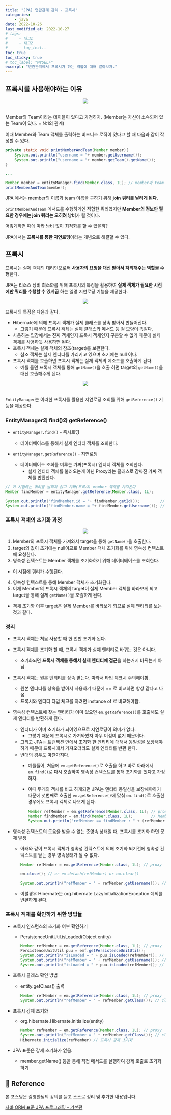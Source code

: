 ```yaml
---
title: "JPA) 연관관계 관리 - 프록시"
categories: 
    - java
date: 2022-10-26
last_modified_at: 2022-10-27
# tags:
#     - 태그1
#     - 태그2
#     - tag_test..
toc: true
toc_sticky: true
# toc_label: "MYSELF"
excerpt: "연관관계에서 프록시가 하는 역할에 대해 알아보자."
---
```


## 프록시를 사용해야하는 이유

<center><img src="https://user-images.githubusercontent.com/36228833/198076062-13069e79-a6d5-4114-abb6-13c43f246e1f.png"></center><br/>

Member와 Team이라는 테이블이 있다고 가정하자. (Member는 자신이 소속되어 있는 Team이 있다. = N:1의 관계)

이때 Member와 Team 객체를 출력하는 비즈니스 로직이 있다고 할 때 다음과 같이 작성할 수 있다.

```java
private static void printMemberAndTeam(Member member){
    System.out.println("username = "+ member.getUsername());
    System.out.println("username = "+ member.getTeam().getName());
}

...

Member member = entityManager.find(Member.class, 1L); // member와 team 조회 join 쿼리 수행
printMemberAndTeam(member);
```

JPA 에서는 member의 이름과 team 이름을 구하기 위해 **join 쿼리를 날리게 된다.**

`printMemberAndTeam` 메서드를 수행하기엔 적합한 쿼리였지만 **Member의 정보만 필요한 경우에는 join 쿼리는 오히려 낭비**가 될 것이다.

어떻게하면 때에 따라 낭비 없이 최적화를 할 수 있을까?

JPA에서는 **프록시를 통한 지연로딩**이라는 개념으로 해결할 수 있다.

## 프록시

프록시는 실제 객체의 대리인으로써 **사용자의 요청을 대신 받아서 처리해주는 역할을 수행**한다. 

JPA는 리소스 낭비 최소화를 위해 프록시의 특징을 활용하여 **실제 객체가 필요한 시점에만 쿼리를 수행할 수 있게끔** 하는 일명 지연로딩 기능을 제공한다.

<center><img src="https://user-images.githubusercontent.com/36228833/198076294-167f710c-2992-4e06-a1f0-a630c31c45e1.png"></center>

프록시의 특징은 다음과 같다.

- Hibernate에 의해 프록시 객체가 실제 클래스를 상속 받아서 만들어진다.
  - 그렇기 때문에 프록시 객체는 실제 클래스와 메서드 등 겉 모양이 똑같다.
- 사용하는 입장에서는 진짜 객체인지 프록시 객체인지 구분할 수 없기 때문에 실제 객체를 사용하듯 사용하면 된다.
- 프록시 객체는 실제 객체의 참조(target)를 보관한다.
  - 참조 객체는 실제 엔티티를 가리키고 있으며 초기에는 null 이다.
- 프록시 객체를 호출하면 프록시 객체는 실제 객체의 메소드를 호출하게 된다.
  - 예를 들면 프록시 객체를 통해 `getName()`을 호출 하면 target의 `getName()`을 대신 호출해주게 된다.

<center><img src="https://user-images.githubusercontent.com/36228833/198076398-bff2b927-c21a-421c-8206-d555c8d6b586.png"></center>
<br/>

`EntityManager`는 이러한 프록시를 활용한 지연로딩 조회를 위해 `getReference()` 기능을 제공한다.

### EntityManager의 find()와 getReference()
- `entityManager.find()` - 즉시로딩
  - 데이터베이스를 통해서 실제 엔티티 객체를 조회한다.

- `entityManager.getReference()` - 지연로딩
  - 데이터베이스 조회를 미루는 가짜(프록시) 엔티티 객체를 조회한다.
    - 실제 엔티티 객체를 불러오는게 아닌 Proxy라는 클래스로 감싸진 가짜 객체를 반환한다.<br/>

```java
// 이 시점에는 쿼리를 날리지 않고 가짜(프록시) member 객체를 가져온다
Member findMember = entityManager.getReference(Member.class, 1L);

System.out.println("findMember.id = "+ findMember.getId());         // getId() 값은 이미 알고 있으므로 쿼리가 수행되지 않는다.
System.out.println("findMember.name = "+ findMember.getUsername()); // member의 username은 데이터베이스에서 가져와야 하므로 해당 시점에 쿼리를 수행하여 값을 가져온다.
```

### 프록시 객체의 초기화 과정
<center><img src="https://user-images.githubusercontent.com/36228833/198076541-e1f5dc79-32ee-4258-9b47-5002ac0bc850.png"></center>

1. Member의 프록시 객체를 가져와서 target을 통해 `getName()`을 호출한다.
2. target의 값이 초기에는 null이므로 Member 객체 초기화를 위해 영속성 컨텍스트에 요청한다.
3. 영속성 컨텍스트는 Member 객체를 초기화하기 위해 데이터베이스를 조회한다.
  - 이 시점에 쿼리가 수행된다.
4. 영속성 컨텍스트를 통해 Member 객체가 초기화된다.
5. 이제 Member의 프록시 객체의 target이 실제 Member 객체를 바라보게 되고 target을 통해 실제 `getName()`을 호출하게 된다.
  - 객체 초기화 이후 target은 실제 Member를 바라보게 되므로 실제 엔티티를 보는것과 같다.

### 정리
- 프록시 객체는 처음 사용할 때 한 번만 초기화 된다.<br/>

- 프록시 객체를 초기화 할 때, 프록시 객체가 실제 엔티티로 바뀌는 것은 아니다.
  - 초기화되면 **프록시 객체를 통해서 실제 엔티티에 접근**을 하는거지 바뀌는게 아님.<br/>

- 프록시 객체는 원본 엔티티를 상속 받는다. 따라서 타입 체크시 주의해야함. 
  - 원본 엔티티를 상속을 받아서 사용하기 때문에 == 로 비교하면 항상 같다고 나옴.
  - 프록시와 엔티티 타입 체크를 하려면 instance of 로 비교해야함.<br/>

- 영속성 컨텍스트에 찾는 엔티티가 이미 있으면 `em.getReference()`를 호출해도 실제 엔티티를 반환하게 된다.
  - 엔티티가 이미 초기화가 되어있으므로 지연로딩이 의미가 없다.
    - 그렇기 때문에 프록시로 가져와봤자 아무 이점이 없기 때문이다.
  - 그리고 JPA는 트랜잭션 안에서 초기화 한 엔티티에 대해서 동일성을 보장해야 하기 때문에 프록시에서 가져오더라도 실제 엔티티를 반환 한다.
  - 반대의 경우도 마찬가지다.
    - 예를들어, 처음에 `em.getReference()`로 호출을 하고 바로 아래에서 `em.find()`로 다시 호출하여 영속성 컨텍스트를 통해 초기화를 했다고 가정하자.
    - 이때 두개의 객체를 비교 하게되면 JPA는 엔티티 동일성을 보장해야하기 때문에 첫번째로 호출한 `em.getReference()`에 맞춰 `em.find()`로 호출한 경우에도 프록시 객체로 나오게 된다.<br/>

      ```java
      Member refMember = em.getReference(Member.class, 1L); // proxy
      Member findMember = em.find(Member.class, 1L);        // Member
      System.out.println("refMember == findMember : " + (refMember == findMember)) // true
      ```

- 영속성 컨텍스트의 도움을 받을 수 없는 준영속 상태일 때, 프록시를 초기화 하면 문제 발생
  - 아래와 같이 프록시 객체가 영속성 컨텍스트에 의해 초기화 되기전에 영속성 컨텍스트를 닫는 경우 영속상태가 될 수 없다.<br/>

    ```java
    Member refMember = em.getReference(Member.class, 1L); // proxy

    em.close(); // or em.detach(refMember) or em.clear()

    System.out.println("refMember = " + refMember.getUsername()); // org.hibernate.LazyInitializationException caused!
    ```

  - 이럴경우 Hibernate는 org.hibernate.LazyInitializationException 예외를 반환하게 된다.

### 프록시 객체를 확인하기 위한 방법들
- 프록시 인스턴스의 초기화 여부 확인하기
  - PersistenceUnitUtil.isLoaded(Object entity)<br/>

    ```java
    Member refMember = em.getReference(Member.class, 1L); // proxy
    PersistenceUnitUtil puu = emf.getPersistenceUnitUtil();
    System.out.println("isLoaded = " + puu.isLoaded(refMember)); // false
    System.out.println("refMember = " + refMember.getUsername()); // 프록시 초기화
    System.out.println("isLoaded = " + puu.isLoaded(refMember)); // true
    ```

- 프록시 클래스 확인 방법
  - entity.getClass() 출력 <br/>

    ```java
    Member refMember = em.getReference(Member.class, 1L); // proxy
    System.out.println("refMember = " + refMember.getClass()); // class jpa.Member$HibernateProxy$...
    ```

- 프록시 강제 초기화
  - org.hibernate.Hibernate.initialize(entity)<br/>

    ```java
    Member refMember = em.getReference(Member.class, 1L); // proxy
    System.out.println("refMember = " + refMember.getClass()); // class jpa.Member$HibernateProxy$...
    Hibernate.initialize(refMember) // 프록시 강제 초기화
    ```

- JPA 표준은 강제 초기화가 없음.
  - member.getName() 등을 통해 직접 메서드를 실행하여 강제 호출로 초기화 하기

## 📣 Reference
본 포스팅은 김영한님의 강의를 듣고 스스로 정리 및 추가한 내용입니다.

[자바 ORM 표준 JPA 프로그래밍 - 기본편](https://www.inflearn.com/course/ORM-JPA-Basic/dashboard)<br/>
